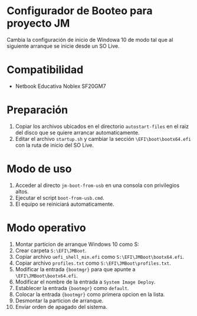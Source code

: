 # Configurador de Booteo para proyecto JM
Cambia la configuración de inicio de Windowa 10 de modo tal que al siguiente arranque se inicie desde un SO Live.

# Compatibilidad
- Netbook Educativa Noblex SF20GM7

# Preparación
1. Copiar los archivos ubicados en el directorio ``autostart-files`` en el raiz del disco que se quiere arrancar automaticamente.
2. Editar el archivo ``startup.sh`` y cambiar la sección ``\EFI\boot\bootx64.efi`` con la ruta de inicio del SO Live.

# Modo de uso
1. Acceder al directo ``jm-boot-from-usb`` en una consola con privilegios altos.
2. Ejecutar el script ``boot-from-usb.cmd``.
3. El equipo se reiniciará automaticamente.

# Modo operativo
1. Montar particion de arranque Windows 10 como S:
2. Crear carpeta ``S:\EFI\JMBoot``.
3. Copiar archivo ``uefi_shell_min.efi`` como ``S:\EFI\JMBoot\bootx64.efi``.
4. Copiar archivo ``profiles.txt`` como ``S:\EFI\JMBoot\profiles.txt``.
5. Modificar la entrada ``{bootmgr}`` para que apunte a ``\EFI\JMBoot\bootx64.efi``.
6. Modificar el nombre de la entrada a ``System Image Deploy``.
7. Establecer la entrada ``{bootmgr}`` como ``default``.
8. Colocar la entrada ``{bootmgr}`` como primera opcion en la lista.
9. Desmontar la particion de arranque.
10. Enviar orden de apagado del sistema.

